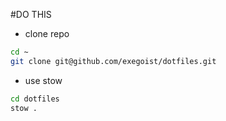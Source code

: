 #DO THIS

- clone repo
```bash
cd ~
git clone git@github.com/exegoist/dotfiles.git
```
- use stow
```bash
cd dotfiles
stow .
```
